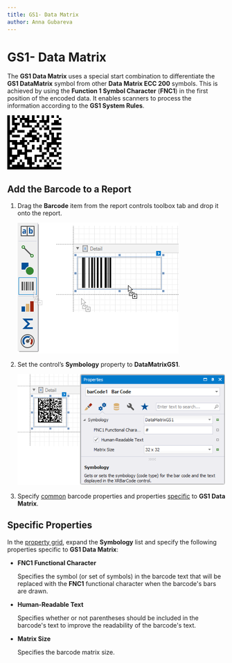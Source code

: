 ```yaml
---
title: GS1- Data Matrix
author: Anna Gubareva
---
```

# GS1- Data Matrix

The **GS1 Data Matrix** uses a special start combination to differentiate the **GS1 DataMatrix** symbol from other **Data Matrix ECC 200** symbols. This is achieved by using the **Function 1 Symbol Character** (**FNC1**) in the first position of the encoded data. It enables scanners to process the information according to the **GS1 System Rules**.

![](../../../../../images/eurd-win-bar-code-gs1-datamatrix.png)

## Add the Barcode to a Report

1. Drag the **Barcode** item from the report controls toolbox tab and drop it onto the report. 

    ![](../../../../../images/drag-and-drop-barcode.png)

2. Set the control’s **Symbology** property to **DataMatrixGS1**. 

    ![](../../../../../images/data-matrix-gs1-in-designer.png)

3. Specify [common](add-bar-codes-to-a-report.md) barcode properties and properties [specific](#specific-properties) to **GS1 Data Matrix**.

## Specific Properties

In the [property grid](../../report-designer-tools/ui-panels/property-grid-tabbed-view.md), expand the **Symbology** list and specify the following properties specific to **GS1 Data Matrix**:

* **FNC1 Functional Character**
	
	Specifies the symbol (or set of symbols) in the barcode text that will be replaced with the **FNC1** functional character when the barcode's bars are drawn.

* **Human-Readable Text**

    Specifies whether or not parentheses should be included in the barcode's text to improve the readability of the barcode's text.

* **Matrix Size**

	Specifies the barcode matrix size.
